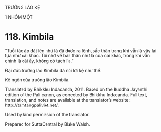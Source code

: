 TRƯỞNG LÃO KỆ

1 NHÓM MỘT

# 118\. Kimbila

“Tuổi tác áp đặt lên như là đã được ra lệnh, sắc thân trong khi vẫn là vậy lại tựa như cái khác. Tôi nhớ về bản thân như là của cái khác, trong khi vẫn chính là cái ấy, không có tách lìa.”

Đại đức trưởng lão Kimbila đã nói lời kệ như thế.

Kệ ngôn của trưởng lão Kimbila.

Translated by Bhikkhu Indacanda, 2011. Based on the Buddha Jayanthi edition of the Pali canon, as corrected by Bhikkhu Indacanda. Full text, translation, and notes are available at the translator’s website: http://tamtangpaliviet.net/.

Used by kind permission of the translator.

Prepared for SuttaCentral by Blake Walsh.